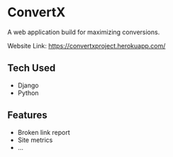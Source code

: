 # **ConvertX**
A web application build for maximizing conversions.

Website Link: <https://convertxproject.herokuapp.com/>

## **Tech Used**
* Django
* Python

## **Features**
* Broken link report
* Site metrics
* ...


    
    
